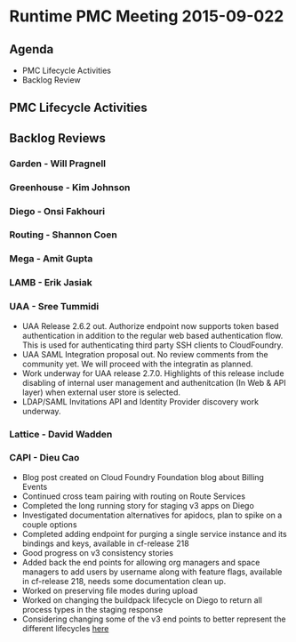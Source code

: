 # Runtime PMC Meeting 2015-09-022

## Agenda
* PMC Lifecycle Activities
* Backlog Review

## PMC Lifecycle Activities

## Backlog Reviews

### Garden - Will Pragnell

### Greenhouse - Kim Johnson

### Diego - Onsi Fakhouri

### Routing - Shannon Coen

### Mega - Amit Gupta

### LAMB - Erik Jasiak

### UAA - Sree Tummidi
- UAA Release 2.6.2 out. Authorize endpoint now supports token based authentication in addition to the regular web based authentication flow. This is used for authenticating third party SSH clients to CloudFoundry.
- UAA SAML Integration proposal out. No review comments from the community yet. We will proceed with the integratin as planned.
- Work underway for UAA release 2.7.0. Highlights of this release include disabling of internal user management and authenitcation (In Web & API layer) when external user store is selected. 
- LDAP/SAML Invitations API and Identity Provider discovery work underway. 

 
### Lattice - David Wadden

### CAPI - Dieu Cao
- Blog post created on Cloud Foundry Foundation blog about Billing Events
- Continued cross team pairing with routing on Route Services
- Completed the long running story for staging v3 apps on Diego
- Investigated documentation alternatives for apidocs, plan to spike on a couple options
- Completed adding endpoint for purging a single service instance and its bindings and keys, available in cf-release 218
- Good progress on v3 consistency stories
- Added back the end points for allowing org managers and space managers to add users by username along with feature flags, available in cf-release 218, needs some documentation clean up.
- Worked on preserving file modes during upload
- Worked on changing the buildpack lifecycle on Diego to return all process types in the staging response 
- Considering changing some of the v3 end points to better represent the different lifecycles [here](https://github.com/zrob/v3-lifecycles)
